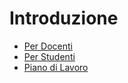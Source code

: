 # Introduzione

* [Per Docenti](introduction/for-instructors.md)
* [Per Studenti](introduction/for-students.md)
* [Piano di Lavoro](introduction/schedule.md)
